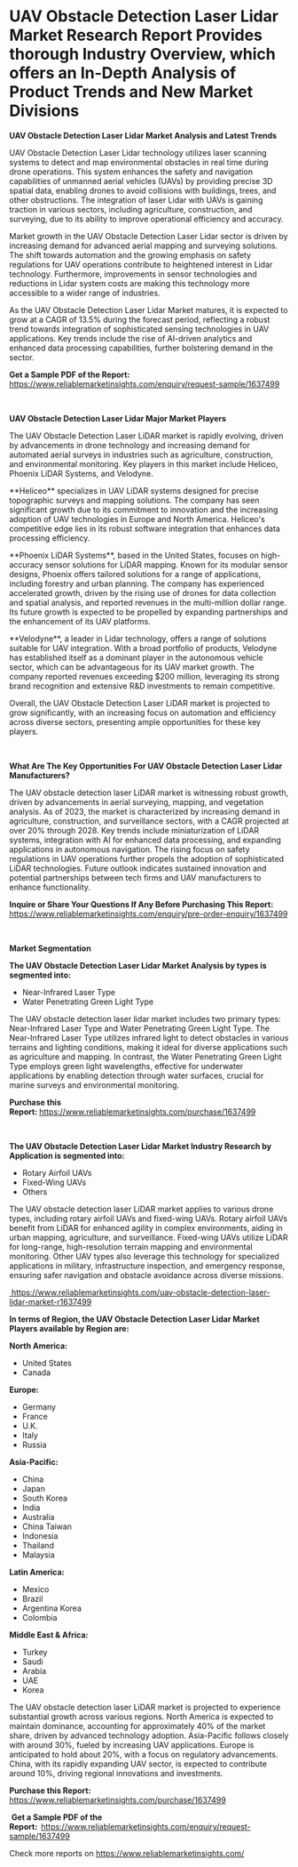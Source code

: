 <p><h1>UAV Obstacle Detection Laser Lidar Market Research Report Provides thorough Industry Overview, which offers an In-Depth Analysis of Product Trends and New Market Divisions</h1></p><p><strong>UAV Obstacle Detection Laser Lidar Market Analysis and Latest Trends</strong></p>
<p><p>UAV Obstacle Detection Laser Lidar technology utilizes laser scanning systems to detect and map environmental obstacles in real time during drone operations. This system enhances the safety and navigation capabilities of unmanned aerial vehicles (UAVs) by providing precise 3D spatial data, enabling drones to avoid collisions with buildings, trees, and other obstructions. The integration of laser Lidar with UAVs is gaining traction in various sectors, including agriculture, construction, and surveying, due to its ability to improve operational efficiency and accuracy.</p><p>Market growth in the UAV Obstacle Detection Laser Lidar sector is driven by increasing demand for advanced aerial mapping and surveying solutions. The shift towards automation and the growing emphasis on safety regulations for UAV operations contribute to heightened interest in Lidar technology. Furthermore, improvements in sensor technologies and reductions in Lidar system costs are making this technology more accessible to a wider range of industries. </p><p>As the UAV Obstacle Detection Laser Lidar Market matures, it is expected to grow at a CAGR of 13.5% during the forecast period, reflecting a robust trend towards integration of sophisticated sensing technologies in UAV applications. Key trends include the rise of AI-driven analytics and enhanced data processing capabilities, further bolstering demand in the sector.</p></p>
<p><strong>Get a Sample PDF of the Report:&nbsp;</strong> <a href="https://www.reliablemarketinsights.com/enquiry/request-sample/1637499?utm_campaign=1937&utm_medium=2&utm_source=Github&utm_content=ia&utm_term=23032025&utm_id=uav-obstacle-detection-laser-lidar">https://www.reliablemarketinsights.com/enquiry/request-sample/1637499</a></p>
<p>&nbsp;</p>
<p><strong>UAV Obstacle Detection Laser Lidar Major Market Players</strong></p>
<p><p>The UAV Obstacle Detection Laser LiDAR market is rapidly evolving, driven by advancements in drone technology and increasing demand for automated aerial surveys in industries such as agriculture, construction, and environmental monitoring. Key players in this market include Heliceo, Phoenix LiDAR Systems, and Velodyne.</p><p>**Heliceo** specializes in UAV LiDAR systems designed for precise topographic surveys and mapping solutions. The company has seen significant growth due to its commitment to innovation and the increasing adoption of UAV technologies in Europe and North America. Heliceo's competitive edge lies in its robust software integration that enhances data processing efficiency.</p><p>**Phoenix LiDAR Systems**, based in the United States, focuses on high-accuracy sensor solutions for LiDAR mapping. Known for its modular sensor designs, Phoenix offers tailored solutions for a range of applications, including forestry and urban planning. The company has experienced accelerated growth, driven by the rising use of drones for data collection and spatial analysis, and reported revenues in the multi-million dollar range. Its future growth is expected to be propelled by expanding partnerships and the enhancement of its UAV platforms.</p><p>**Velodyne**, a leader in Lidar technology, offers a range of solutions suitable for UAV integration. With a broad portfolio of products, Velodyne has established itself as a dominant player in the autonomous vehicle sector, which can be advantageous for its UAV market growth. The company reported revenues exceeding $200 million, leveraging its strong brand recognition and extensive R&D investments to remain competitive. </p><p>Overall, the UAV Obstacle Detection Laser LiDAR market is projected to grow significantly, with an increasing focus on automation and efficiency across diverse sectors, presenting ample opportunities for these key players.</p></p>
<p>&nbsp;</p>
<p><strong>What Are The Key Opportunities For UAV Obstacle Detection Laser Lidar Manufacturers?</strong></p>
<p><p>The UAV obstacle detection laser LiDAR market is witnessing robust growth, driven by advancements in aerial surveying, mapping, and vegetation analysis. As of 2023, the market is characterized by increasing demand in agriculture, construction, and surveillance sectors, with a CAGR projected at over 20% through 2028. Key trends include miniaturization of LiDAR systems, integration with AI for enhanced data processing, and expanding applications in autonomous navigation. The rising focus on safety regulations in UAV operations further propels the adoption of sophisticated LiDAR technologies. Future outlook indicates sustained innovation and potential partnerships between tech firms and UAV manufacturers to enhance functionality.</p></p>
<p><strong>Inquire or Share Your Questions If Any Before Purchasing This Report:</strong> <a href="https://www.reliablemarketinsights.com/enquiry/pre-order-enquiry/1637499?utm_campaign=1937&utm_medium=2&utm_source=Github&utm_content=ia&utm_term=23032025&utm_id=uav-obstacle-detection-laser-lidar">https://www.reliablemarketinsights.com/enquiry/pre-order-enquiry/1637499</a></p>
<p>&nbsp;</p>
<p><strong>Market Segmentation</strong></p>
<p><strong>The UAV Obstacle Detection Laser Lidar Market Analysis by types is segmented into:</strong></p>
<p><ul><li>Near-Infrared Laser Type</li><li>Water Penetrating Green Light Type</li></ul></p>
<p><p>The UAV obstacle detection laser lidar market includes two primary types: Near-Infrared Laser Type and Water Penetrating Green Light Type. The Near-Infrared Laser Type utilizes infrared light to detect obstacles in various terrains and lighting conditions, making it ideal for diverse applications such as agriculture and mapping. In contrast, the Water Penetrating Green Light Type employs green light wavelengths, effective for underwater applications by enabling detection through water surfaces, crucial for marine surveys and environmental monitoring.</p></p>
<p><strong>Purchase this Report:&nbsp;</strong><a href="https://www.reliablemarketinsights.com/purchase/1637499?utm_campaign=1937&utm_medium=2&utm_source=Github&utm_content=ia&utm_term=23032025&utm_id=uav-obstacle-detection-laser-lidar">https://www.reliablemarketinsights.com/purchase/1637499</a></p>
<p>&nbsp;</p>
<p><strong>The UAV Obstacle Detection Laser Lidar Market Industry Research by Application is segmented into:</strong></p>
<p><ul><li>Rotary Airfoil UAVs</li><li>Fixed-Wing UAVs</li><li>Others</li></ul></p>
<p><p>The UAV obstacle detection laser LiDAR market applies to various drone types, including rotary airfoil UAVs and fixed-wing UAVs. Rotary airfoil UAVs benefit from LiDAR for enhanced agility in complex environments, aiding in urban mapping, agriculture, and surveillance. Fixed-wing UAVs utilize LiDAR for long-range, high-resolution terrain mapping and environmental monitoring. Other UAV types also leverage this technology for specialized applications in military, infrastructure inspection, and emergency response, ensuring safer navigation and obstacle avoidance across diverse missions.</p></p>
<p><a href="https://www.reliablemarketinsights.com/uav-obstacle-detection-laser-lidar-market-r1637499?utm_campaign=1937&utm_medium=2&utm_source=Github&utm_content=ia&utm_term=23032025&utm_id=uav-obstacle-detection-laser-lidar">&nbsp;https://www.reliablemarketinsights.com/uav-obstacle-detection-laser-lidar-market-r1637499</a></p>
<p><strong>In terms of Region, the UAV Obstacle Detection Laser Lidar Market Players available by Region are:</strong></p>
<p>
    <p> <strong> North America: </strong>
        <ul>
            <li>United States</li>
            <li>Canada</li>
        </ul>
        </p> 
    <p> <strong> Europe: </strong>
        <ul>
            <li>Germany</li>
            <li>France</li>
            <li>U.K.</li>
            <li>Italy</li>
            <li>Russia</li>
        </ul>
        </p> 
    <p> <strong> Asia-Pacific: </strong>
        <ul>
            <li>China</li>
            <li>Japan</li>
            <li>South Korea</li>
            <li>India</li>
            <li>Australia</li>
            <li>China Taiwan</li>
            <li>Indonesia</li>
            <li>Thailand</li>
            <li>Malaysia</li>
        </ul>
        </p> 
    <p> <strong> Latin America: </strong>
        <ul>
            <li>Mexico</li>
            <li>Brazil</li>
            <li>Argentina Korea</li>
            <li>Colombia</li>
        </ul>
        </p> 
    <p> <strong> Middle East & Africa: </strong>
        <ul>
            <li>Turkey</li>
            <li>Saudi</li>
            <li>Arabia</li>
            <li>UAE</li>
            <li>Korea</li>
        </ul>
    </p>
    </p>
<p><p>The UAV obstacle detection laser LiDAR market is projected to experience substantial growth across various regions. North America is expected to maintain dominance, accounting for approximately 40% of the market share, driven by advanced technology adoption. Asia-Pacific follows closely with around 30%, fueled by increasing UAV applications. Europe is anticipated to hold about 20%, with a focus on regulatory advancements. China, with its rapidly expanding UAV sector, is expected to contribute around 10%, driving regional innovations and investments.</p></p>
<p><strong>Purchase this Report: </strong><a href="https://www.reliablemarketinsights.com/purchase/1637499?utm_campaign=1937&utm_medium=2&utm_source=Github&utm_content=ia&utm_term=23032025&utm_id=uav-obstacle-detection-laser-lidar">https://www.reliablemarketinsights.com/purchase/1637499</a></p>
<p>&nbsp;<strong>Get a Sample PDF of the Report:&nbsp;&nbsp;</strong><a href="https://www.reliablemarketinsights.com/enquiry/request-sample/1637499?utm_campaign=1937&utm_medium=2&utm_source=Github&utm_content=ia&utm_term=23032025&utm_id=uav-obstacle-detection-laser-lidar">https://www.reliablemarketinsights.com/enquiry/request-sample/1637499</a></p>
<p><strong></strong></p>
<p>Check more reports on <a href="https://www.reliablemarketinsights.com/?utm_campaign=1937&utm_medium=2&utm_source=Github&utm_content=ia&utm_term=23032025&utm_id=uav-obstacle-detection-laser-lidar">https://www.reliablemarketinsights.com/</a></p>
